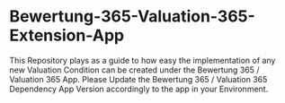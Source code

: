 # Bewertung-365-Valuation-365-Extension-App
This Repository plays as a guide to how easy the implementation of any new Valuation Condition can be created under the Bewertung 365 / Valuation 365 App.
Please Update the Bewertung 365 / Valuation 365 Dependency App Version accordingly to the app in your Environment.
